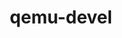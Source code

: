 ---
link_name: qemu-devel
project_project_url: http://git.qemu.org/qemu.git/commit/
title: qemu-devel
---